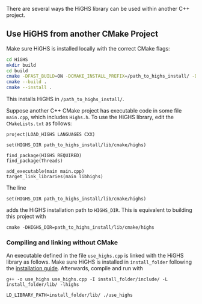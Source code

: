 There are several ways the HiGHS library can be used within another C++ project. 

## Use HiGHS from another CMake Project

Make sure HiGHS is installed locally with the correct CMake flags:

``` bash
cd HiGHS
mkdir build
cd build
cmake -DFAST_BUILD=ON -DCMAKE_INSTALL_PREFIX=/path_to_highs_install/ -DCMAKE_TARGETS=ON ..   
cmake --build . 
cmake --install .
```

This installs HiGHS in `/path_to_highs_install/`.

Suppose another C++ CMake project has executable code in some file `main.cpp`, which includes `Highs.h`. To use the HiGHS library, edit the `CMakeLists.txt` as follows:

```
project(LOAD_HIGHS LANGUAGES CXX)

set(HIGHS_DIR path_to_highs_install/lib/cmake/highs)

find_package(HIGHS REQUIRED)
find_package(Threads)

add_executable(main main.cpp)
target_link_libraries(main libhighs)
```

The line 
```
set(HIGHS_DIR path_to_highs_install/lib/cmake/highs)
```
adds the HiGHS installation path to `HIGHS_DIR`. This is equivalent to building this project with
```
cmake -DHIGHS_DIR=path_to_highs_install/lib/cmake/highs
```

### Compiling and linking without CMake

An executable defined in the file `use_highs.cpp` is linked with the HiGHS library as follows. Make sure HiGHS is installed in `install_folder` following the [installation guide](https://ergo-code.github.io/HiGHS/get-started.html#Install). Afterwards, compile and run with

`g++ -o use_highs use_highs.cpp -I install_folder/include/ -L install_folder/lib/ -lhighs`

`LD_LIBRARY_PATH=install_folder/lib/ ./use_highs`